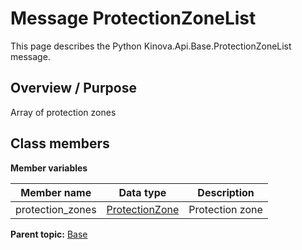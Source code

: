 # Message ProtectionZoneList

This page describes the Python Kinova.Api.Base.ProtectionZoneList message.

## Overview / Purpose

Array of protection zones

## Class members

 **Member variables** 

|Member name|Data type|Description|
|-----------|---------|-----------|
|protection\_zones| [ProtectionZone](msg_Base_ProtectionZone.md#)|Protection zone|

**Parent topic:** [Base](../references/summary_Base.md)

